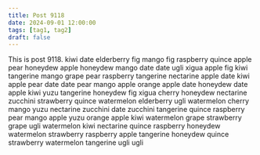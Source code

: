 ```yaml
---
title: Post 9118
date: 2024-09-01 12:00:00
tags: [tag1, tag2]
draft: false
---
```

This is post 9118.
kiwi
date
elderberry
fig
mango
fig
raspberry
quince
apple
pear
honeydew
apple
honeydew
mango
date
date
ugli
xigua
apple
fig
kiwi
tangerine
mango
grape
pear
raspberry
tangerine
nectarine
apple
date
kiwi
apple
pear
date
date
pear
mango
apple
orange
apple
date
honeydew
date
apple
kiwi
yuzu
tangerine
honeydew
fig
xigua
cherry
honeydew
nectarine
zucchini
strawberry
quince
watermelon
elderberry
ugli
watermelon
cherry
mango
yuzu
nectarine
zucchini
date
zucchini
tangerine
quince
raspberry
pear
mango
apple
yuzu
orange
apple
kiwi
watermelon
grape
strawberry
grape
ugli
watermelon
kiwi
nectarine
quince
raspberry
honeydew
watermelon
strawberry
raspberry
apple
tangerine
honeydew
quince
strawberry
watermelon
tangerine
ugli
ugli
